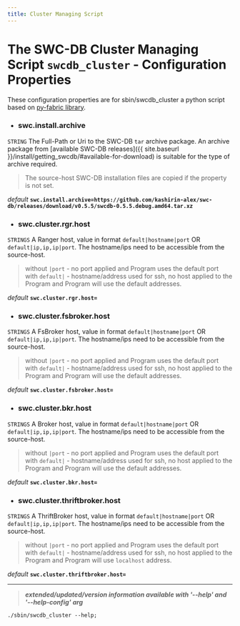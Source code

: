 ```yaml
---
title: Cluster Managing Script
---
```




# The SWC-DB Cluster Managing Script ```swcdb_cluster``` - Configuration Properties
These configuration properties are for sbin/swcdb_cluster a python script based on [py-fabric library](https://www.fabfile.org/).


* ### swc.install.archive
```STRING```
The Full-Path or Uri to the SWC-DB `tar` archive package. An archive package from [available SWC-DB releases]({{ site.baseurl }}/install/getting_swcdb/#available-for-download) is suitable for the type of archive required.
> The source-host SWC-DB installation files are copied if the property is not set.

  _default_ **```swc.install.archive=https://github.com/kashirin-alex/swc-db/releases/download/v0.5.5/swcdb-0.5.5.debug.amd64.tar.xz```**


* ### swc.cluster.rgr.host
```STRINGS```
A Ranger host, value in format ```default|hostname|port``` OR ```default|ip,ip,ip|port```. The hostname/ips need to be accessible from the source-host.
> without ```|port``` - no port applied and Program uses the default port \
> with ```default|``` - hostname/address used for ssh, no host applied to the Program and Program will use the default addresses.

  _default_ **```swc.cluster.rgr.host=```**


* ### swc.cluster.fsbroker.host
```STRINGS```
A FsBroker host, value in format ```default|hostname|port``` OR ```default|ip,ip,ip|port```. The hostname/ips need to be accessible from the source-host.
> without ```|port``` - no port applied and Program uses the default port \
> with ```default|``` - hostname/address used for ssh, no host applied to the Program and Program will use the default addresses.

  _default_ **```swc.cluster.fsbroker.host=```**


* ### swc.cluster.bkr.host
```STRINGS```
A Broker host, value in format ```default|hostname|port``` OR ```default|ip,ip,ip|port```. The hostname/ips need to be accessible from the source-host.
> without ```|port``` - no port applied and Program uses the default port \
> with ```default|``` - hostname/address used for ssh, no host applied to the Program and Program will use the default addresses.

  _default_ **```swc.cluster.bkr.host=```**



* ### swc.cluster.thriftbroker.host
```STRINGS```
A ThriftBroker host, value in format ```default|hostname|port``` OR ```default|ip,ip,ip|port```. The hostname/ips need to be accessible from the source-host.
> without ```|port``` - no port applied and Program uses the default port \
> with ```default|``` - hostname/address used for ssh, no host applied to the Program and Program will use ```localhost``` address.

  _default_ **```swc.cluster.thriftbroker.host=```**



***

 > _**extended/updated/version information available with '--help' and '--help-config' arg**_

```
./sbin/swcdb_cluster --help;
```


